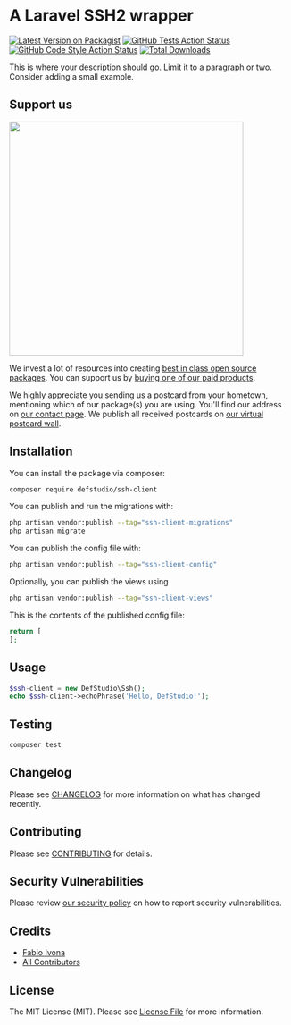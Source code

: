 # A Laravel SSH2 wrapper

[![Latest Version on Packagist](https://img.shields.io/packagist/v/defstudio/ssh-client.svg?style=flat-square)](https://packagist.org/packages/defstudio/ssh-client)
[![GitHub Tests Action Status](https://img.shields.io/github/workflow/status/defstudio/ssh-client/run-tests?label=tests)](https://github.com/defstudio/ssh-client/actions?query=workflow%3Arun-tests+branch%3Amain)
[![GitHub Code Style Action Status](https://img.shields.io/github/workflow/status/defstudio/ssh-client/Check%20&%20fix%20styling?label=code%20style)](https://github.com/defstudio/ssh-client/actions?query=workflow%3A"Check+%26+fix+styling"+branch%3Amain)
[![Total Downloads](https://img.shields.io/packagist/dt/defstudio/ssh-client.svg?style=flat-square)](https://packagist.org/packages/defstudio/ssh-client)

This is where your description should go. Limit it to a paragraph or two. Consider adding a small example.

## Support us

[<img src="https://github-ads.s3.eu-central-1.amazonaws.com/ssh-client.jpg?t=1" width="419px" />](https://spatie.be/github-ad-click/ssh-client)

We invest a lot of resources into creating [best in class open source packages](https://spatie.be/open-source). You can support us by [buying one of our paid products](https://spatie.be/open-source/support-us).

We highly appreciate you sending us a postcard from your hometown, mentioning which of our package(s) you are using. You'll find our address on [our contact page](https://spatie.be/about-us). We publish all received postcards on [our virtual postcard wall](https://spatie.be/open-source/postcards).

## Installation

You can install the package via composer:

```bash
composer require defstudio/ssh-client
```

You can publish and run the migrations with:

```bash
php artisan vendor:publish --tag="ssh-client-migrations"
php artisan migrate
```

You can publish the config file with:

```bash
php artisan vendor:publish --tag="ssh-client-config"
```

Optionally, you can publish the views using

```bash
php artisan vendor:publish --tag="ssh-client-views"
```

This is the contents of the published config file:

```php
return [
];
```

## Usage

```php
$ssh-client = new DefStudio\Ssh();
echo $ssh-client->echoPhrase('Hello, DefStudio!');
```

## Testing

```bash
composer test
```

## Changelog

Please see [CHANGELOG](CHANGELOG.md) for more information on what has changed recently.

## Contributing

Please see [CONTRIBUTING](.github/CONTRIBUTING.md) for details.

## Security Vulnerabilities

Please review [our security policy](../../security/policy) on how to report security vulnerabilities.

## Credits

- [Fabio Ivona](https://github.com/defstudio)
- [All Contributors](../../contributors)

## License

The MIT License (MIT). Please see [License File](LICENSE.md) for more information.
